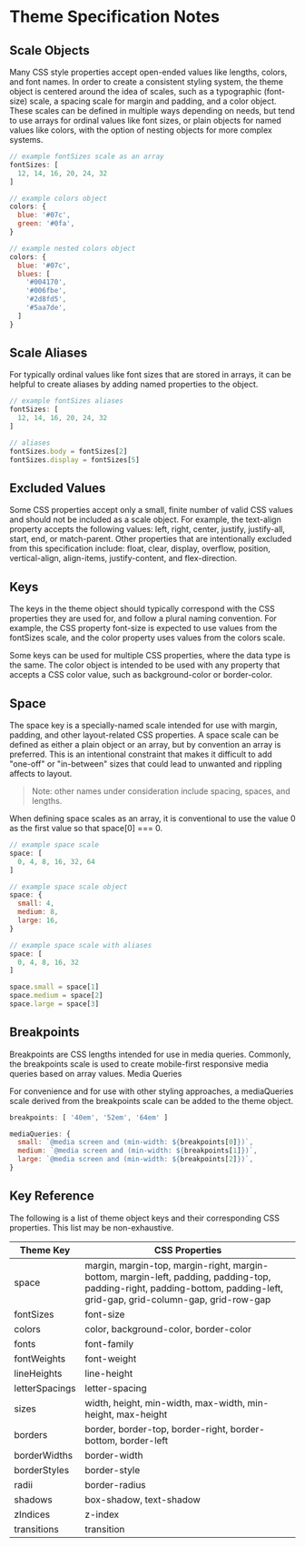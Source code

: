 # Theme Specification Notes


## Scale Objects

Many CSS style properties accept open-ended values like lengths, colors, and font names. In order to create a consistent styling system, the theme object is centered around the idea of scales, such as a typographic (font-size) scale, a spacing scale for margin and padding, and a color object. These scales can be defined in multiple ways depending on needs, but tend to use arrays for ordinal values like font sizes, or plain objects for named values like colors, with the option of nesting objects for more complex systems.

```javascript
// example fontSizes scale as an array
fontSizes: [
  12, 14, 16, 20, 24, 32
]
```
```javascript
// example colors object
colors: {
  blue: '#07c',
  green: '#0fa',
}
```

```javascript
// example nested colors object
colors: {
  blue: '#07c',
  blues: [
    '#004170',
    '#006fbe',
    '#2d8fd5',
    '#5aa7de',
  ]
}
```

## Scale Aliases

For typically ordinal values like font sizes that are stored in arrays, it can be helpful to create aliases by adding named properties to the object.

```javascript
// example fontSizes aliases
fontSizes: [
  12, 14, 16, 20, 24, 32
]
```
```javascript
// aliases
fontSizes.body = fontSizes[2]
fontSizes.display = fontSizes[5]
```

## Excluded Values

Some CSS properties accept only a small, finite number of valid CSS values and should not be included as a scale object. For example, the text-align property accepts the following values: left, right, center, justify, justify-all, start, end, or match-parent. Other properties that are intentionally excluded from this specification include: float, clear, display, overflow, position, vertical-align, align-items, justify-content, and flex-direction.

## Keys

The keys in the theme object should typically correspond with the CSS properties they are used for, and follow a plural naming convention. For example, the CSS property font-size is expected to use values from the fontSizes scale, and the color property uses values from the colors scale.

Some keys can be used for multiple CSS properties, where the data type is the same. The color object is intended to be used with any property that accepts a CSS color value, such as background-color or border-color.

## Space

The space key is a specially-named scale intended for use with margin, padding, and other layout-related CSS properties. A space scale can be defined as either a plain object or an array, but by convention an array is preferred. This is an intentional constraint that makes it difficult to add "one-off" or "in-between" sizes that could lead to unwanted and rippling affects to layout.

>Note: other names under consideration include spacing, spaces, and lengths.

When defining space scales as an array, it is conventional to use the value 0 as the first value so that space[0] === 0.

```javascript
// example space scale
space: [
  0, 4, 8, 16, 32, 64
]
```

```javascript
// example space scale object
space: {
  small: 4,
  medium: 8,
  large: 16,
}
```

```javascript
// example space scale with aliases
space: [
  0, 4, 8, 16, 32
]

space.small = space[1]
space.medium = space[2]
space.large = space[3]
```

## Breakpoints

Breakpoints are CSS lengths intended for use in media queries. Commonly, the breakpoints scale is used to create mobile-first responsive media queries based on array values.
Media Queries

For convenience and for use with other styling approaches, a mediaQueries scale derived from the breakpoints scale can be added to the theme object.

```javascript
breakpoints: [ '40em', '52em', '64em' ]

mediaQueries: {
  small: `@media screen and (min-width: ${breakpoints[0]})`,
  medium: `@media screen and (min-width: ${breakpoints[1]})`,
  large: `@media screen and (min-width: ${breakpoints[2]})`,
}
```

## Key Reference

The following is a list of theme object keys and their corresponding CSS properties. This list may be non-exhaustive.


| Theme Key      | CSS Properties                                                                                                                                                           |
| -------------- | ------------------------------------------------------------------------------------------------------------------------------------------------------------------------ |
| space          | margin, margin-top, margin-right, margin-bottom, margin-left, padding, padding-top, padding-right, padding-bottom, padding-left, grid-gap, grid-column-gap, grid-row-gap |
| fontSizes      | font-size                                                                                                                                                                |
| colors         | color, background-color, border-color                                                                                                                                    |
| fonts          | font-family                                                                                                                                                              |
| fontWeights    | font-weight                                                                                                                                                              |
| lineHeights    | line-height                                                                                                                                                              |
| letterSpacings | letter-spacing                                                                                                                                                           |
| sizes          | width, height, min-width, max-width, min-height, max-height                                                                                                              |
| borders        | border, border-top, border-right, border-bottom, border-left                                                                                                             |
| borderWidths   | border-width                                                                                                                                                             |
| borderStyles   | border-style                                                                                                                                                             |
| radii          | border-radius                                                                                                                                                            |
| shadows        | box-shadow, text-shadow                                                                                                                                                  |
| zIndices       | z-index                                                                                                                                                                  |
| transitions    | transition                                                                                                                                                               |